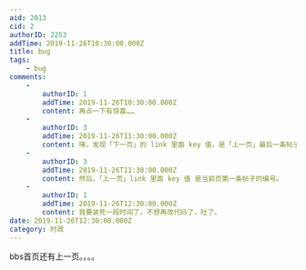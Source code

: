```yaml
---
aid: 2013
cid: 2
authorID: 2253
addTime: 2019-11-26T10:30:00.000Z
title: bug
tags:
    - bug
comments:
    -
        authorID: 1
        addTime: 2019-11-26T10:30:00.000Z
        content: 再点一下有惊喜……
    -
        authorID: 3
        addTime: 2019-11-26T11:30:00.000Z
        content: 咦，发现「下一页」的 link 里面 key 值，是「上一页」最后一条帖子的编号。
    -
        authorID: 3
        addTime: 2019-11-26T11:30:00.000Z
        content: 然后，「上一页」link 里面 key 值 是当前页第一条帖子的编号。
    -
        authorID: 1
        addTime: 2019-11-26T12:30:00.000Z
        content: 我要装死一段时间了，不想再改代码了，吐了。
date: 2019-11-26T12:30:00.000Z
category: 时政
---
```


bbs首页还有上一页。。。。
